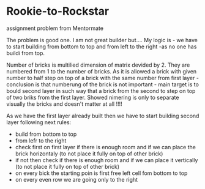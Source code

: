 # Rookie-to-Rockstar
assignment problem from Mentormate  

The problem is good one. I am not great builder but....
My logic is - we have to start building from bottom to top and from left to the right -as no one has buildi from top.

Number of bricks is multilied dimension of matrix devided by 2.
They are numbered from 1 to the number of bricks.
As it is allowed a brick with given number to half step on top of a brick with the same number from first layer - conclusion is that
 numberung of the brick is not important - main target is to bould second layer in such way that a brick from the second to step on top 
 of two briks from the first layer. Showed nimering is only to separate visually the bricks and doesn't matter at all !!!!  

As we have the first layer already built then we have to start building second layer following next rules:
   - build from bottom to top
   - from lefr to the right
   - check first on first layer if there is enough room and if we can place the brick horizontaly (to not place it fully on top of other brick)
   - if not then check if there is enough room and if we can place it vertically (to not place it fully on top of other brick)
   - on every bick the starting poin is first free left cell fom bottom to top
   - on every even row we are going only to the right
